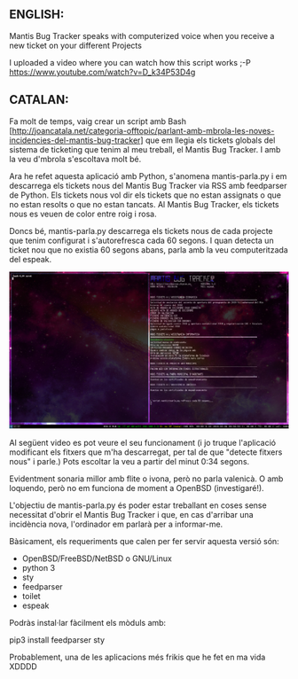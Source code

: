 ENGLISH:
--------
 Mantis Bug Tracker speaks with computerized voice when you receive a new ticket on your different Projects

I uploaded a video where you can watch how this script works ;-P
https://www.youtube.com/watch?v=D_k34P53D4g


CATALAN:
--------
Fa molt de temps, vaig crear un script amb Bash [http://joancatala.net/categoria-offtopic/parlant-amb-mbrola-les-noves-incidencies-del-mantis-bug-tracker] que em llegia els tickets globals del sistema de ticketing que tenim al meu treball, el Mantis Bug Tracker. I amb la veu d'mbrola s'escoltava molt bé.

Ara he refet aquesta aplicació amb Python, s'anomena mantis-parla.py i em descarrega els tickets nous del Mantis Bug Tracker via RSS amb feedparser de Python. Els tickets nous vol dir els tickets que no estan assignats o que no estan resolts o que no estan tancats. Al Mantis Bug Tracker, els tickets nous es veuen de color entre roig i rosa.

 Doncs bé, mantis-parla.py descarrega els tickets nous de cada projecte que tenim configurat i s'autorefresca cada 60 segons.
I quan detecta un ticket nou que no existia 60 segons abans, parla amb la veu computeritzada del espeak.

![Captura de pantalla de mantis-parla.py ](https://github.com/joancatala/mantis-parla/blob/master/mantis-bug-tracker-voice-veu-voz-espeak-text-to-speech-openbsd.png)

Al següent video es pot veure el seu funcionament (i jo truque l'aplicació modificant els fitxers que m'ha descarregat, per tal de que "detecte fitxers nous" i parle.) Pots escoltar la veu a partir del minut 0:34 segons.

Evidentment sonaria millor amb flite o ivona, però no parla valenicà. O amb loquendo, però no em funciona de moment a OpenBSD (investigaré!).

L'objectiu de mantis-parla.py és poder estar treballant en coses sense necessitat d'obrir el Mantis Bug Tracker i que, en cas d'arribar una incidència nova, l'ordinador em parlarà per a informar-me.

Bàsicament, els requeriments que calen per fer servir aquesta versió són:

- OpenBSD/FreeBSD/NetBSD o GNU/Linux
- python 3
- sty
- feedparser
- toilet
- espeak

Podràs instal·lar fàcilment els mòduls amb:

pip3 install feedparser sty

Probablement, una de les aplicacions més frikis que he fet en ma vida XDDDD
